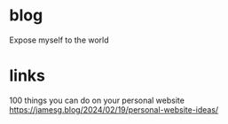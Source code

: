 # blog
Expose myself to the world

# links
100 things you can do on your personal website
https://jamesg.blog/2024/02/19/personal-website-ideas/
